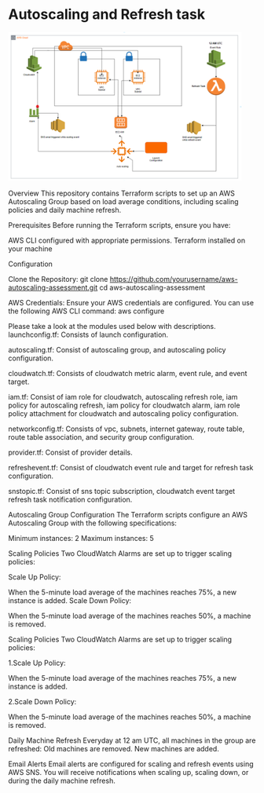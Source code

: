 # Autoscaling and Refresh task 

<img width="475" alt="Jdoodle architecture" src="infra/Jdoodle infra architecture diagram.PNG">



Overview This repository contains Terraform scripts to set up an AWS Autoscaling Group based on load average conditions, including scaling policies and daily machine refresh.

Prerequisites Before running the Terraform scripts, ensure you have:

AWS CLI configured with appropriate permissions. Terraform installed on your machine

Configuration

Clone the Repository: git clone https://github.com/yourusername/aws-autoscaling-assessment.git cd aws-autoscaling-assessment

AWS Credentials: Ensure your AWS credentials are configured. You can use the following AWS CLI command: aws configure

Please take a look at the modules used below with descriptions. launchconfig.tf: Consists of launch configuration.

autoscaling.tf: Consist of autoscaling group, and autoscaling policy configuration.

cloudwatch.tf: Consists of cloudwatch metric alarm, event rule, and event target.

iam.tf: Consist of iam role for cloudwatch, autoscaling refresh role, iam policy for autoscaling refresh, iam policy for cloudwatch alarm, iam role policy attachment for cloudwatch and autoscaling policy configuration.

networkconfig.tf: Consists of vpc, subnets, internet gateway, route table, route table association, and security group configuration.

provider.tf: Consist of provider details.

refreshevent.tf: Consist of cloudwatch event rule and target for refresh task configuration.

snstopic.tf: Consist of sns topic subscription, cloudwatch event target refresh task notification configuration.

Autoscaling Group Configuration The Terraform scripts configure an AWS Autoscaling Group with the following specifications:

Minimum instances: 2 Maximum instances: 5

Scaling Policies Two CloudWatch Alarms are set up to trigger scaling policies:

Scale Up Policy:

When the 5-minute load average of the machines reaches 75%, a new instance is added. Scale Down Policy:

When the 5-minute load average of the machines reaches 50%, a machine is removed.

Scaling Policies Two CloudWatch Alarms are set up to trigger scaling policies:

1.Scale Up Policy:

When the 5-minute load average of the machines reaches 75%, a new instance is added.

2.Scale Down Policy:

When the 5-minute load average of the machines reaches 50%, a machine is removed.

Daily Machine Refresh Everyday at 12 am UTC, all machines in the group are refreshed: Old machines are removed. New machines are added.

Email Alerts Email alerts are configured for scaling and refresh events using AWS SNS. You will receive notifications when scaling up, scaling down, or during the daily machine refresh.
